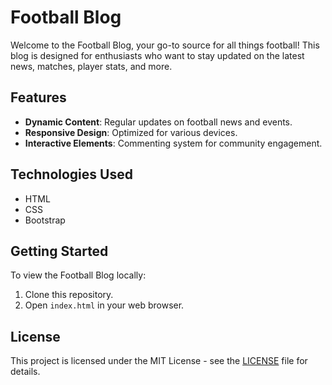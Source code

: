 # Football Blog

Welcome to the Football Blog, your go-to source for all things football! This blog is designed for enthusiasts who want to stay updated on the latest news, matches, player stats, and more.

## Features

- **Dynamic Content**: Regular updates on football news and events.
- **Responsive Design**: Optimized for various devices.
- **Interactive Elements**: Commenting system for community engagement.

## Technologies Used

- HTML
- CSS
- Bootstrap

## Getting Started

To view the Football Blog locally:
1. Clone this repository.
2. Open `index.html` in your web browser.

## License

This project is licensed under the MIT License - see the [LICENSE](LICENSE) file for details.
